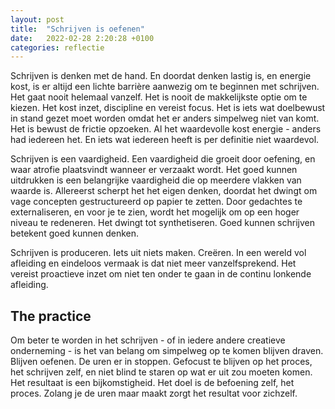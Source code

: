 ```yaml
---
layout: post
title:  "Schrijven is oefenen"
date:   2022-02-28 2:20:28 +0100
categories: reflectie
---
```


Schrijven is denken met de hand. En doordat denken lastig is, en energie kost, is er altijd een lichte barrière aanwezig om te beginnen met schrijven. Het gaat nooit helemaal vanzelf. Het is nooit de makkelijkste optie om te kiezen. Het kost inzet, discipline en vereist focus. Het is iets wat doelbewust in stand gezet moet worden omdat het er anders simpelweg niet van komt. Het is bewust de frictie opzoeken. Al het waardevolle kost energie - anders had iedereen het. En iets wat iedereen heeft is per definitie niet waardevol.

Schrijven is een vaardigheid. Een vaardigheid die groeit door oefening, en waar atrofie plaatsvindt wanneer er verzaakt wordt. Het goed kunnen uitdrukken is een belangrijke vaardigheid die op meerdere vlakken van waarde is. Allereerst scherpt het het eigen denken, doordat het dwingt om vage concepten gestructureerd op papier te zetten. Door gedachtes te externaliseren, en voor je te zien, wordt het mogelijk om op een hoger niveau te redeneren. Het dwingt tot synthetiseren. Goed kunnen schrijven betekent goed kunnen denken.

Schrijven is produceren. Iets uit niets maken. Creëren. In een wereld vol afleiding en eindeloos vermaak is dat niet meer vanzelfsprekend. Het vereist proactieve inzet om niet ten onder te gaan in de continu lonkende afleiding. 

## The practice
Om beter te worden in het schrijven - of in iedere andere creatieve onderneming - is het van belang om simpelweg op te komen blijven draven. Blijven oefenen. De uren er in stoppen. Gefocust te blijven op het proces, het schrijven zelf, en niet blind te staren op wat er uit zou moeten komen. Het resultaat is een bijkomstigheid. Het doel is de befoening zelf, het proces. Zolang je de uren maar maakt zorgt het resultat voor zichzelf.


